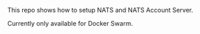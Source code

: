 This repo shows how to setup NATS and NATS Account Server.

Currently only available for Docker Swarm.
